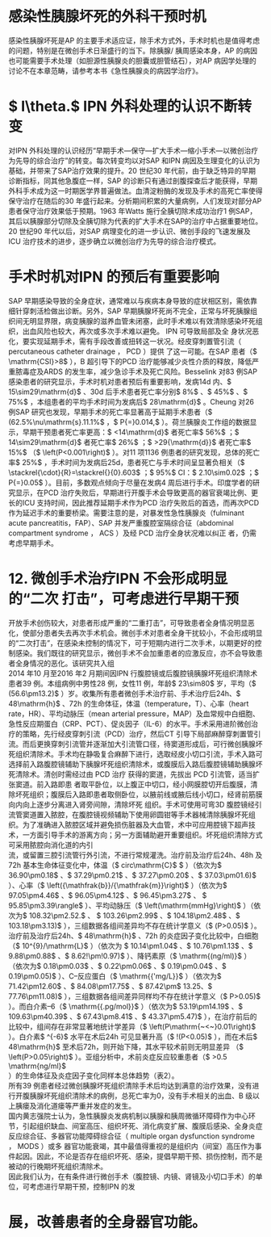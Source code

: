 # 感染性胰腺坏死的外科干预时机  
感染性胰腺坏死是AP 的主要手术适应证，除手术方式外，手术时机也是值得考虑的问题，特别是在微创手术日渐盛行的当下。除胰腺/ 胰周感染本身，AP 的病因也可能需要手术处理（如胆源性胰腺炎的胆囊或胆管结石），对AP 病因学处理的讨论不在本章范畴，请参考本书《急性胰腺炎的病因学治疗》。  
# $ I\theta.$ IPN 外科处理的认识不断转变  
对IPN 外科处理的认识经历“早期手术—保守—扩大手术—缩小手术—以微创治疗为先导的综合治疗”的转变。每次转变均以对SAP 和IPN 病因及生理变化的认识为基础，并带来了SAP治疗效果的提升。20 世纪30 年代前，由于缺乏特异的早期诊断指标，同其他急腹症一样，SAP 的诊断只有通过剖腹探查后才能获得，早期外科手术成为这一时期医学界普遍做法。血清淀粉酶的发现及手术的高死亡率使得保守治疗在随后的30 年盛行起来。分析期间积累的大量病例，人们发现对部分AP 患者保守治疗效果低于预期。1963 年Watts 施行全胰切除术成功治疗1 例SAP，其后以胰腺部分切除及全胰切除为代表的扩大手术在SAP的治疗中占据重要地位。20 世纪90 年代以后，对SAP 病理变化的进一步认识、微创手段的飞速发展及ICU 治疗技术的进步，逐步确立以微创治疗为先导的综合治疗模式。  
#  手术时机对IPN 的预后有重要影响  
SAP 早期感染导致的全身症状，通常难以与疾病本身导致的症状相区别，需依靠细针穿刺活检做出诊断。另外，SAP 早期胰腺坏死尚不完全，正常与坏死胰腺组织间无明显界限，病变胰腺的滋养血管未闭塞，此时手术难以有效清除感染坏死组织，出血风险也较大，再次或多次手术难以避免。 IPN  可导致局部及全 身状况恶化，要实现延期手术，需有手段改善或扭转这一状况。经皮穿刺置管引流（ percutaneous catheter drainage ， PCD ）提供 了这一可能。在SAP 患者（$ \mathrm{CSI}>8\$ ），B 超引导下的PCD 治疗能够减少炎性介质的释放，降低严重脓毒症及ARDS 的发生率，减少急诊手术及死亡风险。Besselink 对83 例SAP 感染患者的研究显示，手术时机对患者预后有重要影响，发病14d 内、$ 15\sim29\mathrm{d}$    、30d 后手术患者死亡率分别$ 8\%$ 、$ 45\%$ 、$ 75\%$ ，本组患者的平均手术时间为发病后$ 28\mathrm{d}$    。Cheung 对26 例SAP 研究也发现，早期手术的死亡率显著高于延期手术患者（$ (62.5\%\nu\mathrm{s}.11.1\%$ ，$ P{=}0.014,$ ）。荷兰胰腺炎工作组的数据显示，早期干预患者死亡率更高：$ <14\mathrm{d}$     者死亡率$ 56\%$ ；$ 14\sim29\mathrm{d}$     者死亡率$ 26\%$ ；$ >29{\mathrm{d}}$    者死亡率$ 15\%$  （$ \left(P<0.001\right)$ ）。对11 项1136 例患者的研究发现，总体的死亡率$ 25\%$ ，手术时间为发病后25d，患者死亡与手术时间呈显著负相关（$ \stackrel{\cdot}{R}=\stackrel{}{0}.603$ ；$ 95\%$  CI：$ 2.10\sim0.02$ ；$ P{=}0.05$ ）。目前，多数观点倾向于尽量在发病4 周后进行手术。印度学者的研究显示，在PCD 治疗失败后，早期进行开腹手术会导致更高的器官衰竭比例、更长的ICU 支持时间，因此推荐延期手术作为PCD 治疗失败后的首选，而再次PCD 作为延迟手术的重要桥梁。需要注意的是，对暴发性急性胰腺炎（fulminant acute pancreatitis，FAP）、SAP 并发严重腹腔室隔综合征（abdominal compartment syndrome ， ACS ）及经 PCD  治疗全身状况难以纠正 者，仍需考虑早期手术。  
# 12. 微创手术治疗IPN 不会形成明显的“二次 打击”，可考虑进行早期干预  
开放手术创伤较大，对患者形成严重的“二重打击”，可导致患者全身情况明显恶化，使部分患者失去再次手术机会。微创手术对患者全身干扰较小，不会形成明显的“二次打击”，在感染未控制的情况下，可于短期内进行二次手术，以期更好的控制感染。我们既往的研究显示，微创手术不会加重患者的应激反应，亦不会导致患者全身情况的恶化。该研究共入组  
2014 年10 月至2016 年2 月期间因IPN 行腹腔镜或后腹腔镜胰腺坏死组织清除术患者39 例。本组病例中男性28 例，女性11 例，年龄$ 23\sim80$  岁，平均（$ (56.6\pm13.2)$ ）岁。收集所有患者微创手术治疗前、手术治疗后24h、$ 48\mathrm{h}$    、72h 的生命体征，体温（temperature，T）、心率（heart rate，HR）、平均动脉压（mean arterial pressure，MAP）及血常规中白细胞、急性反应期蛋白（CRP、PCT）、促炎因子（IL-6）的水平。手术采用进阶微创治疗的策略，先行经皮穿刺引流（PCD）治疗，然后CT 引导下局部麻醉穿刺置管引流。而后更换穿刺引流管并逐渐加大引流管口径，待窦道形成后，可行微创胰腺坏死组织清除术。手术均在静吸复合麻醉下进行，选取经皮小切口引流，手术入路可选择前入路腹腔镜辅助下胰腺坏死组织清除术，或腹膜后入路后腹腔镜辅助胰腺坏死清除术。清创时需经过由 PCD  治疗 获得的窦道，先拔出 PCD  引流管，适当扩张窦道。前入路即患 者取平卧位，以上腹正中切口，经小网膜腔切开后腹膜，清除坏死组织；腹膜后入路即患者取侧卧位，以腋前线或腋后线小切口，经肾前筋膜向内向上逐步分离进入肾旁间隙，清除坏死 组织。手术可使用可弯3D 腹腔镜经引流管窦道置入脓腔，在腹腔镜视频辅助下使用卵圆钳等手术器械清除胰腺坏死组织。为了准确进入脓腔区域并避免损伤脏器及大血管，术中可应用腔镜下超声技术，一方面引导手术的游离方向；另一方面辅助避开重要组织。坏死组织清除方式可采用脓腔向消化道的内引  
流，或留置三腔引流管行外引流，不进行常规灌洗。治疗前及治疗后24h、48h 及72h 基本生命体征变化中，体温（$ circ\mathrm{C}$ $   ）（依次为$ 36.90\pm0.18$ 、$ 37.29\pm0.21$ 、$ 37.27\pm0.20$ 、$ 37.03\pm01.6)$ ）、心率（$ \left({\mathfrak{b}}/{\mathfrak{m}}\right)$ ）（依次为$ 97.05\pm4.46$ 、$ 96.05\pm4.12$ 、$ 96.45\pm3.27$ 、
$ 95.85\pm3.39\rangle$ ）、平均动脉压（$ \left(\mathrm{mmHg}\right)$ ）（依次为$ 108.32\pm2.52.$ 、
$ 103.26\pm2.99$ 、$ 104.18\pm2.48$ 、$ 103.18\pm3.13)$ ），三组数据各组间差异均不存在统计学意义（$ (P>0.05)$ ）。治疗前及治疗后24h、$ 48\mathrm{h}$    、72h 的炎症因子变化比较中，白细胞（$ 10^{9}/\mathrm{L}$    ）（依次为
$ 10.14\pm1.04$ 、$ 10.76\pm1.13$ 、$ 9.88\pm0.88$ 、$ 8.62\!\pm\!0.97)$ ）、降钙素原（$ \mathrm{(ng/ml)}$    ）
（依次为$ 0.18\pm0.03$ 、$ 0.22\pm0.06$ 、$ 0.19\pm0.04$ 、$ 0.19\pm0.05)$ ）、C–反应蛋白（$ \mathrm{{'mg/L}}$    ）（依次为$ 71.42\pm12.60$ 、$ 84.08\pm17.75$ 、$ 87.42\pm$  13.25、$ 77.76\pm11.08)$ ），三组数据各组间差异同样均不存在统计学意义（$ P>0.05)$ ）。而白介素–6（$ \mathrm{{.pg/mol}}$    ）（依次为$ 53.19\pm14.19$ 、$ 109.63\pm40.39$ 、$ 67.43\pm8.41$ 、$ 43.37\pm5.47)$ ），在治疗前后的比较中，组间存在非常显著地统计学差异（$ \left(P\mathrm{~<~}0.01\right)$ ）。白介素$ ^{-6}$     水平在术后24h 可见显著升高（$ \!(P<0.05)$ ），而在术后$ 48\mathrm{h}$     至术后72h，则开始下降，其水平较术前则无明显差异 （$ \left(P>0.05\right)$ ）。亚组分析中，术前炎症反应较重患者（$ >0.5 \mathrm{ng/ml}$    
）的生命体征及炎症因子变化同样本总体趋势（表2）。  
所有39 例患者经过微创胰腺坏死组织清除手术后均达到满意的治疗效果，没有进行开腹胰腺坏死组织清除术的病例，总死亡率为0，没有手术相关的出血、B 级以上胰瘘及消化道瘘等严重并发症的发生。  
国内黄志强院士认为，急性胰腺炎发病机制以胰腺和胰周微循环障碍作为中心环节，引起组织缺血、间室高压、组织坏死、消化病变扩展、腹膜后感染、全身炎症反应综合征、多器官功能障碍综合征（ multiple organ dysfunction syndrome ， MODS ）或多 器官功能衰竭，其中最值得重视的是组织内（间室）高压作为事件起因。因此，不论是否存在组织坏死、感染，提倡早期干预、损伤控制，而不是被动的行晚期坏死组织清除术。  
因此我们认为，在有条件进行微创手术（腹腔镜、内镜、肾镜及小切口手术）的单位，可考虑进行早期干预，控制IPN 的发  
# 展，改善患者的全身器官功能。  
